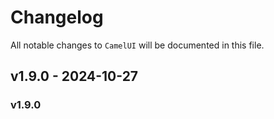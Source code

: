 # Changelog

All notable changes to `CamelUI` will be documented in this file.

## v1.9.0 - 2024-10-27

### **v1.9.0**

